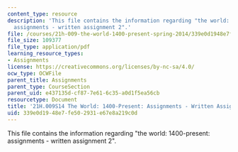 ```yaml
---
content_type: resource
description: 'This file contains the information regarding "the world: 1400-present:
  assignments - written assignment 2".'
file: /courses/21h-009-the-world-1400-present-spring-2014/339e0d1948e7fe502931e67e8a219c0d_MIT21H_009S14_WrittenAsgn2.pdf
file_size: 109377
file_type: application/pdf
learning_resource_types:
- Assignments
license: https://creativecommons.org/licenses/by-nc-sa/4.0/
ocw_type: OCWFile
parent_title: Assignments
parent_type: CourseSection
parent_uid: e437135d-cf87-7e61-6c35-a0d1f5ea56cb
resourcetype: Document
title: '21H.009S14 The World: 1400-Present: Assignments - Written Assignment 2'
uid: 339e0d19-48e7-fe50-2931-e67e8a219c0d
---
```

This file contains the information regarding "the world: 1400-present: assignments - written assignment 2".